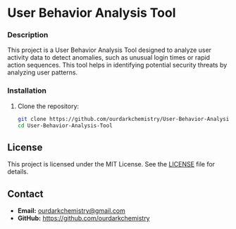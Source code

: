 # User Behavior Analysis Tool

### Description
This project is a User Behavior Analysis Tool designed to analyze user activity data to detect anomalies, such as unusual login times or rapid action sequences. This tool helps in identifying potential security threats by analyzing user patterns.

### Installation
1. Clone the repository:
   ```bash
   git clone https://github.com/ourdarkchemistry/User-Behavior-Analysis-Tool.git
   cd User-Behavior-Analysis-Tool

## License
This project is licensed under the MIT License. See the [LICENSE](LICENSE) file for details.

## Contact
- **Email:** ourdarkchemistry@gmail.com
- **GitHub:** https://github.com/ourdarkchemistry